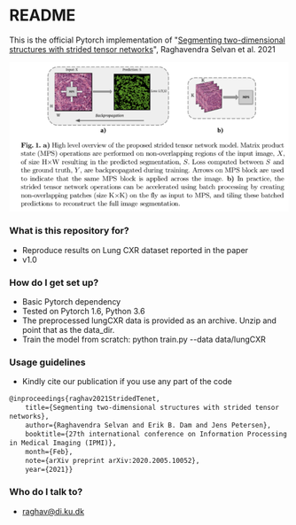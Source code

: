 # README #

This is the official Pytorch implementation of 
"[Segmenting two-dimensional structures with strided tensor networks](https://arxiv.org/abs/2005.10052)", Raghavendra Selvan et al. 2021

![lotenet](models/model.png)
### What is this repository for? ###

* Reproduce results on Lung CXR dataset reported in the paper
* v1.0

### How do I get set up? ###

* Basic Pytorch dependency
* Tested on Pytorch 1.6, Python 3.6 
* The preprocessed lungCXR data is provided as an archive. Unzip and point that as the data_dir.
* Train the model from scratch: 
python train.py --data data/lungCXR 


### Usage guidelines ###

* Kindly cite our publication if you use any part of the code
```
@inproceedings{raghav2021StridedTenet,
 	title={Segmenting two-dimensional structures with strided tensor networks},
	author={Raghavendra Selvan and Erik B. Dam and Jens Petersen},
	booktitle={27th international conference on Information Processing in Medical Imaging (IPMI)},
	month={Feb},
 	note={arXiv preprint arXiv:2020.2005.10052},
	year={2021}}
```

### Who do I talk to? ###

* raghav@di.ku.dk

